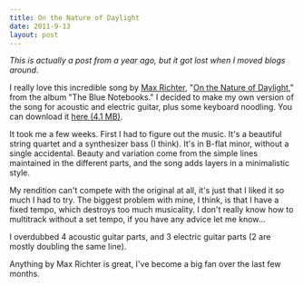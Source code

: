 ```yaml
---
title: On the Nature of Daylight
date: 2011-9-13
layout: post
---
```


_This is actually a post from a year ago, but it got lost when I moved blogs around_.
  
  
  
I really love this incredible song by [Max Richter](http://www.maxrichter.com/en/index.php),
"[On the Nature of Daylight](http://www.amazon.com/Blue-Notebooks-Max-Richter/dp/B0001FT2EE/ref=sr_1_1?ie=UTF8&qid=1290379018&sr=8-1),"
from the album "The Blue Notebooks." I decided to make my own version of
the song for acoustic and electric guitar, plus some keyboard noodling.
You can download it [here (4.1 MB)](http://www.mountainwerks.org/mwmusic/songs/OnTheNatureOfDaylight.mp3).
  
  
It took me a few weeks. First I had to figure out the music. It's a beautiful
string quartet and a synthesizer bass (I think). It's in B-flat minor,
without a single accidental. Beauty and variation come from the simple
lines maintained in the different parts, and the song adds layers in a
minimalistic style.
  
  
My rendition can't compete with the original at all, it's just that I
liked it so much I had to try. The biggest problem with mine, I think,
is that I have a fixed tempo, which destroys too much musicality. I don't
really know how to multitrack without a set tempo, if you have any advice
let me know...
  
  
I overdubbed 4 acoustic guitar parts, and 3 electric guitar parts (2 are
mostly doubling the same line).
  
Anything by Max Richter is great, I've become a big fan over the last
few months.
